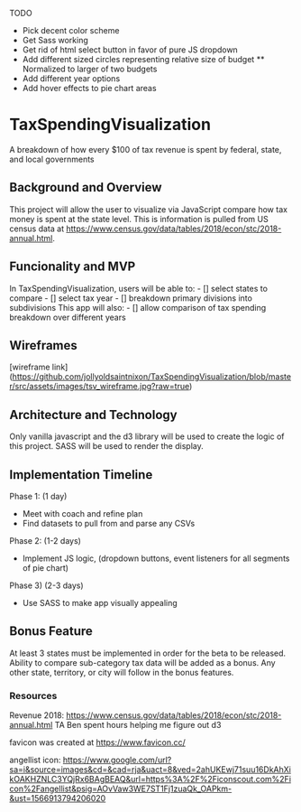 TODO
* Pick decent color scheme
* Get Sass working
* Get rid of html select button in favor of pure JS dropdown
* Add different sized circles representing relative size of budget
** Normalized to larger of two budgets
* Add different year options
* Add hover effects to pie chart areas

# TaxSpendingVisualization

  A breakdown of how every $100 of tax revenue is spent by federal, state, and local governments

## Background and Overview

  This project will allow the user to visualize via JavaScript compare how tax money is spent at the state level.  This is information is pulled from US census data at https://www.census.gov/data/tables/2018/econ/stc/2018-annual.html.

## Funcionality and MVP

  In TaxSpendingVisualization, users will be able to:
    - [] select states to compare
    - [] select tax year
    - [] breakdown primary divisions into subdivisions
  This app will also:
    - [] allow comparison of tax spending breakdown over different years

    
## Wireframes

[wireframe link] (https://github.com/jollyoldsaintnixon/TaxSpendingVisualization/blob/master/src/assets/images/tsv_wireframe.jpg?raw=true)


## Architecture and Technology

Only vanilla javascript and the d3 library will be used to create the logic of this project.  SASS will be used to render the display.  

## Implementation Timeline

Phase 1: (1 day)
* Meet with coach and refine plan
* Find datasets to pull from and parse any CSVs

Phase 2: (1-2 days)
* Implement JS logic, (dropdown buttons, event listeners for all segments of pie chart)

Phase 3) (2-3 days)
* Use SASS to make app visually appealing

## Bonus Feature
  
  At least 3 states must be implemented in order for the beta to be released.  Ability to compare sub-category tax data will be added as a bonus.  Any other state, territory, or city will follow in the bonus features.

### Resources

  Revenue 2018: https://www.census.gov/data/tables/2018/econ/stc/2018-annual.html
  TA Ben spent hours helping me figure out d3

  favicon was created at https://www.favicon.cc/

  angellist icon: https://www.google.com/url?sa=i&source=images&cd=&cad=rja&uact=8&ved=2ahUKEwj71suu16DkAhXikOAKHZNLC3YQjRx6BAgBEAQ&url=https%3A%2F%2Ficonscout.com%2Ficon%2Fangellist&psig=AOvVaw3WE7ST1Fj1zuaQk_OAPkm-&ust=1566913794206020

